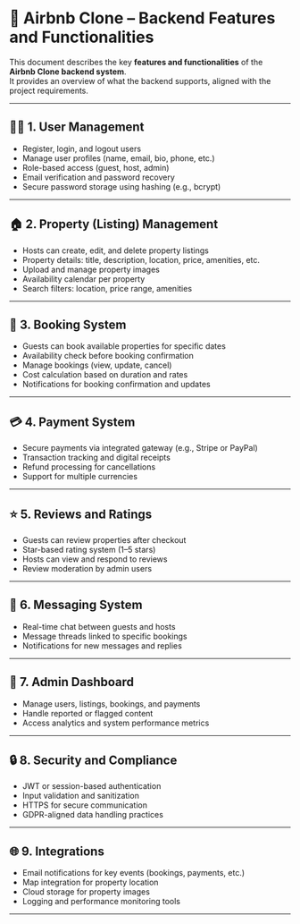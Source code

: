 # 🏡 Airbnb Clone – Backend Features and Functionalities

This document describes the key **features and functionalities** of the **Airbnb Clone backend system**.  
It provides an overview of what the backend supports, aligned with the project requirements.

---

## 🧑‍💻 1. User Management
- Register, login, and logout users  
- Manage user profiles (name, email, bio, phone, etc.)  
- Role-based access (guest, host, admin)  
- Email verification and password recovery  
- Secure password storage using hashing (e.g., bcrypt)

---

## 🏠 2. Property (Listing) Management
- Hosts can create, edit, and delete property listings  
- Property details: title, description, location, price, amenities, etc.  
- Upload and manage property images  
- Availability calendar per property  
- Search filters: location, price range, amenities

---

## 📅 3. Booking System
- Guests can book available properties for specific dates  
- Availability check before booking confirmation  
- Manage bookings (view, update, cancel)  
- Cost calculation based on duration and rates  
- Notifications for booking confirmation and updates

---

## 💳 4. Payment System
- Secure payments via integrated gateway (e.g., Stripe or PayPal)  
- Transaction tracking and digital receipts  
- Refund processing for cancellations  
- Support for multiple currencies

---

## ⭐ 5. Reviews and Ratings
- Guests can review properties after checkout  
- Star-based rating system (1–5 stars)  
- Hosts can view and respond to reviews  
- Review moderation by admin users

---

## 💬 6. Messaging System
- Real-time chat between guests and hosts  
- Message threads linked to specific bookings  
- Notifications for new messages and replies

---

## 🧭 7. Admin Dashboard
- Manage users, listings, bookings, and payments  
- Handle reported or flagged content  
- Access analytics and system performance metrics

---

## 🔒 8. Security and Compliance
- JWT or session-based authentication  
- Input validation and sanitization  
- HTTPS for secure communication  
- GDPR-aligned data handling practices

---

## 🌐 9. Integrations
- Email notifications for key events (bookings, payments, etc.)  
- Map integration for property location  
- Cloud storage for property images  
- Logging and performance monitoring tools

---

